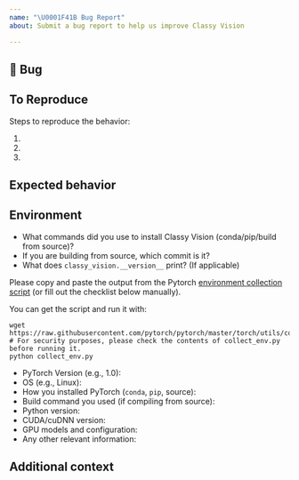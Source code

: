 ```yaml
---
name: "\U0001F41B Bug Report"
about: Submit a bug report to help us improve Classy Vision

---
```


## 🐛 Bug

<!-- A clear and concise description of what the bug is. -->

## To Reproduce

Steps to reproduce the behavior:

1.
1.
1.

<!-- If you have a code sample, error messages, stack traces, please provide it here as well -->

## Expected behavior

<!-- A clear and concise description of what you expected to happen. -->

## Environment

 - What commands did you use to install Classy Vision (conda/pip/build from source)?
 - If you are building from source, which commit is it?
 - What does `classy_vision.__version__` print? (If applicable)

Please copy and paste the output from the Pytorch
[environment collection script](https://raw.githubusercontent.com/pytorch/pytorch/master/torch/utils/collect_env.py)
(or fill out the checklist below manually).

You can get the script and run it with:
```
wget https://raw.githubusercontent.com/pytorch/pytorch/master/torch/utils/collect_env.py
# For security purposes, please check the contents of collect_env.py before running it.
python collect_env.py
```

 - PyTorch Version (e.g., 1.0):
 - OS (e.g., Linux):
 - How you installed PyTorch (`conda`, `pip`, source):
 - Build command you used (if compiling from source):
 - Python version:
 - CUDA/cuDNN version:
 - GPU models and configuration:
 - Any other relevant information:

## Additional context

<!-- Add any other context about the problem here. -->
